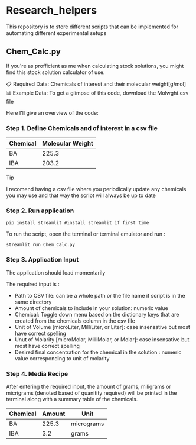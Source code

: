 # Research_helpers
This repository is to store different scripts that can be implemented for automating different experimental setups

## Chem_Calc.py ##

If you're as profficient as me when calculating stock solutions, you might find this stock solution calculator of use. 

📋 Required Data: Chemicals of interest and their molecular weight[g/mol] 
📊 Example Data: To get a glimpse of this code, download the Molwght.csv file

Here I'll give an overview of the code:

### Step 1. Define Chemicals and of interest in a csv file ###


|     Chemical     | Molecular Weight |
|------------------|------------------|
| BA               | 225.3            |
| IBA              | 203.2            |



> [!TIP]
> I recomend having a csv file where you periodically update any chemicals you may use and that way the script will always be up to date


### Step 2. Run application ###
```
pip install streamlit #install streamlit if first time
```
To run the script, open the terminal or terminal emulator and run :
```
streamlit run Chem_Calc.py 
```

### Step 3. Application Input ###

The application should load momentarily 

The required input is : 
- Path to CSV file: can be a whole path or the file name if script is in the same directory
- Amount of chemicals to include in your solution: numeric value
- Chemical: Toggle down menu based on the dictionary keys that are created from the chemicals column in the csv file
- Unit of Volume [microLiter, MilliLiter, or Liter]: case insensative but most have correct spelling 
- Unut of Molarity [microMolar, MilliMolar, or Molar]: case insensative but most have correct spelling 
- Desired final concentration for the chemical in the solution : numeric value corresponding to unit of molarity

### Step 4. Media Recipe ###

After entering the required input, the amount of grams, miligrams or micrigrams (denoted based of quanitity required) will be printed in the terminal along with a summary table of the chemicals. 

|     Chemical     | Amount     |    Unit     |
|------------------|------------|-------------|
| BA               | 225.3      | micrograms  |
| IBA              | 3.2        |     grams   |


